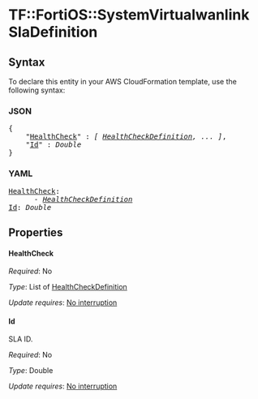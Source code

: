 # TF::FortiOS::SystemVirtualwanlink SlaDefinition

## Syntax

To declare this entity in your AWS CloudFormation template, use the following syntax:

### JSON

<pre>
{
    "<a href="#healthcheck" title="HealthCheck">HealthCheck</a>" : <i>[ <a href="healthcheckdefinition.md">HealthCheckDefinition</a>, ... ]</i>,
    "<a href="#id" title="Id">Id</a>" : <i>Double</i>
}
</pre>

### YAML

<pre>
<a href="#healthcheck" title="HealthCheck">HealthCheck</a>: <i>
      - <a href="healthcheckdefinition.md">HealthCheckDefinition</a></i>
<a href="#id" title="Id">Id</a>: <i>Double</i>
</pre>

## Properties

#### HealthCheck

_Required_: No

_Type_: List of <a href="healthcheckdefinition.md">HealthCheckDefinition</a>

_Update requires_: [No interruption](https://docs.aws.amazon.com/AWSCloudFormation/latest/UserGuide/using-cfn-updating-stacks-update-behaviors.html#update-no-interrupt)

#### Id

SLA ID.

_Required_: No

_Type_: Double

_Update requires_: [No interruption](https://docs.aws.amazon.com/AWSCloudFormation/latest/UserGuide/using-cfn-updating-stacks-update-behaviors.html#update-no-interrupt)

